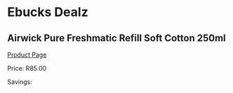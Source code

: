 
# Ebucks Dealz
## Airwick Pure Freshmatic Refill Soft Cotton 250ml
[Product Page](https://www.ebucks.com/web/shop/productSelected.do?prodId=1018635480&catId=908586136)

Price: R85.00

Savings: 


	